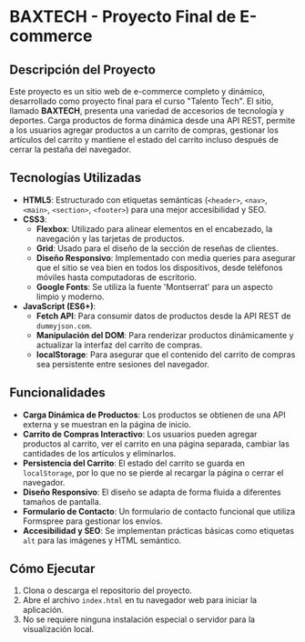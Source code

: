 # BAXTECH - Proyecto Final de E-commerce

## Descripción del Proyecto

Este proyecto es un sitio web de e-commerce completo y dinámico, desarrollado como proyecto final para el curso "Talento Tech". El sitio, llamado **BAXTECH**, presenta una variedad de accesorios de tecnología y deportes. Carga productos de forma dinámica desde una API REST, permite a los usuarios agregar productos a un carrito de compras, gestionar los artículos del carrito y mantiene el estado del carrito incluso después de cerrar la pestaña del navegador.

## Tecnologías Utilizadas

-   **HTML5**: Estructurado con etiquetas semánticas (`<header>`, `<nav>`, `<main>`, `<section>`, `<footer>`) para una mejor accesibilidad y SEO.
-   **CSS3**:
    -   **Flexbox**: Utilizado para alinear elementos en el encabezado, la navegación y las tarjetas de productos.
    -   **Grid**: Usado para el diseño de la sección de reseñas de clientes.
    -   **Diseño Responsivo**: Implementado con media queries para asegurar que el sitio se vea bien en todos los dispositivos, desde teléfonos móviles hasta computadoras de escritorio.
    -   **Google Fonts**: Se utiliza la fuente 'Montserrat' para un aspecto limpio y moderno.
-   **JavaScript (ES6+)**:
    -   **Fetch API**: Para consumir datos de productos desde la API REST de `dummyjson.com`.
    -   **Manipulación del DOM**: Para renderizar productos dinámicamente y actualizar la interfaz del carrito de compras.
    -   **localStorage**: Para asegurar que el contenido del carrito de compras sea persistente entre sesiones del navegador.

## Funcionalidades

-   **Carga Dinámica de Productos**: Los productos se obtienen de una API externa y se muestran en la página de inicio.
-   **Carrito de Compras Interactivo**: Los usuarios pueden agregar productos al carrito, ver el carrito en una página separada, cambiar las cantidades de los artículos y eliminarlos.
-   **Persistencia del Carrito**: El estado del carrito se guarda en `localStorage`, por lo que no se pierde al recargar la página o cerrar el navegador.
-   **Diseño Responsivo**: El diseño se adapta de forma fluida a diferentes tamaños de pantalla.
-   **Formulario de Contacto**: Un formulario de contacto funcional que utiliza Formspree para gestionar los envíos.
-   **Accesibilidad y SEO**: Se implementan prácticas básicas como etiquetas `alt` para las imágenes y HTML semántico.

## Cómo Ejecutar

1.  Clona o descarga el repositorio del proyecto.
2.  Abre el archivo `index.html` en tu navegador web para iniciar la aplicación.
3.  No se requiere ninguna instalación especial o servidor para la visualización local.
